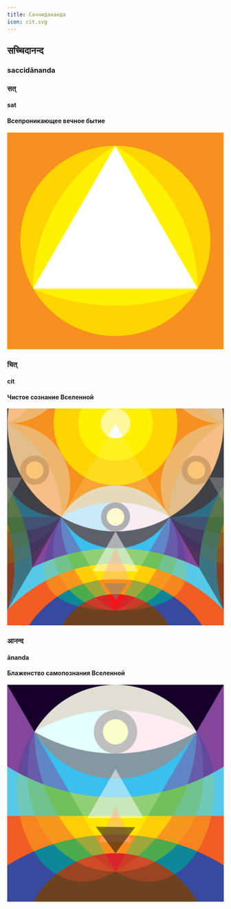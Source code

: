 ```yaml
---
title: Саччидананда
icon: cit.svg
---
```


## सच्चिदानन्द
### saccidānanda

### सत्

#### sat

#### Всепроникающее вечное бытие

![sat](sat.svg)


### चित्

#### cit

#### Чистое сознание Вселенной

![cit](cit.svg)


### आनन्द

#### ānanda

#### Блаженство самопознания Вселенной

![ananda](ananda.svg)

